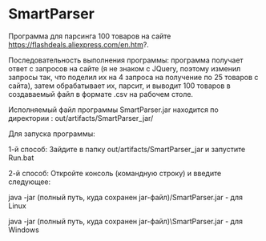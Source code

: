 # SmartParser
Программа для парсинга 100 товаров на сайте https://flashdeals.aliexpress.com/en.htm?. 

Последовательность выполнения программы: программа получает ответ с запроcов на сайте (я не знаком с JQuery, поэтому изменил запросы так, 
что поделил их на 4 запроса на получение по 25 товаров с сайта), затем обрабатывает их, парсит, и выводит 100 товаров в создаваемый файл в формате .csv на рабочем столе.

Исполняемый файл программы SmartParser.jar находится по директории : out/artifacts/SmartParser_jar/

Для запуска программы:

1-й способ: 
Зайдите в папку  out/artifacts/SmartParser_jar и запустите Run.bat

2-й способ:
Откройте консоль (командную строку) и введите следующее:

java -jar (полный путь, куда сохранен jar-файл)/SmartParser.jar      - для Linux

java -jar (полный путь, куда сохранен jar-файл)\SmartParser.jar       - для Windows

